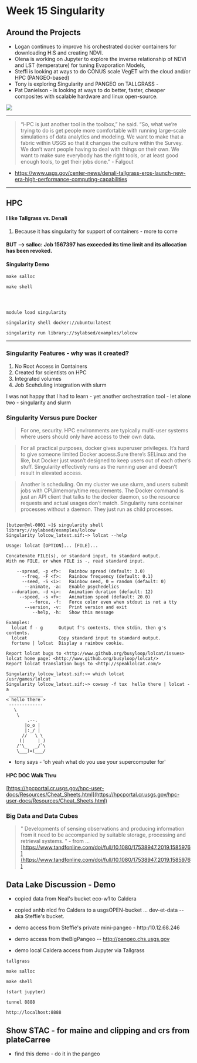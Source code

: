 # Week 15 Singularity

## Around the Projects

- Logan continues to improve his orchestrated docker containers for downloading H:S and creating NDVI.
- Olena is working on Jupyter to explore the inverse relationship of NDVI and LST (temperature) for tuning Evaporation Models,
- Steffi is looking at ways to do CONUS scale VegET with the cloud and/or HPC (PANGEO-based)
- Tony is exploring Singularity and PANGEO on TALLGRASS - 
- Pat Danielson - is looking at ways to do better, faster, cheaper composites with scalable hardware and linux open-source.


![](https://media0.giphy.com/media/3d8mZpR1z4NFy6gIBA/giphy.gif?cid=ecf05e47w26iqr23x2mo46f6qgiia0cx7v6bmpvtsfz49u9t&rid=giphy.gif)

---

> “HPC is just another tool in the toolbox,” he said. “So, what we’re trying to do is get people more comfortable with running large-scale simulations of data analytics and modeling. We want to make that a fabric within USGS so that it changes the culture within the Survey. We don’t want people having to deal with things on their own. We want to make sure everybody has the right tools, or at least good enough tools, to get their jobs done.” - Falgout


- https://www.usgs.gov/center-news/denali-tallgrass-eros-launch-new-era-high-performance-computing-capabilities
---

## HPC

#### I like Tallgrass vs. Denali

1. Because it has singularity for support of containers - more to come

#### BUT -->  salloc: Job 1567397 has exceeded its time limit and its allocation has been revoked.


#### Singularity Demo

```
make salloc

make shell




module load singularity

singularity shell docker://ubuntu:latest

singularity run library://sylabsed/examples/lolcow
```
---


### Singularity Features - why was it created?

1. No Root Access in Containers
2. Created for scientists on HPC
3. Integrated volumes
4. Job Scehduling integration with slurm

I was not happy that I had to learn - yet another orchestration tool - let alone two - singularity and slurm

### Singularity Versus pure Docker
> For one, security. HPC environments are typically multi-user systems where users should only have access to their own data.

> For all practical purposes, docker gives superuser privileges. It’s hard to give someone limited Docker access.Sure there’s SELinux and the like, but Docker just wasn’t designed to keep users out of each other’s stuff. Singularity effectively runs as the running user and doesn’t result in elevated access.

> Another is scheduling. On my cluster we use slurm, and users submit jobs with CPU/memory/time requirements. The Docker command is just an API client that talks to the docker daemon, so the resource requests and actual usages don’t match. Singularity runs container processes without a daemon. They just run as child processes.



```

[butzer@ml-0001 ~]$ singularity shell library://sylabsed/examples/lolcow
Singularity lolcow_latest.sif:~> lolcat --help

Usage: lolcat [OPTION]... [FILE]...

Concatenate FILE(s), or standard input, to standard output.
With no FILE, or when FILE is -, read standard input.

    --spread, -p <f>:   Rainbow spread (default: 3.0)
      --freq, -F <f>:   Rainbow frequency (default: 0.1)
      --seed, -S <i>:   Rainbow seed, 0 = random (default: 0)
       --animate, -a:   Enable psychedelics
  --duration, -d <i>:   Animation duration (default: 12)
     --speed, -s <f>:   Animation speed (default: 20.0)
         --force, -f:   Force color even when stdout is not a tty
       --version, -v:   Print version and exit
          --help, -h:   Show this message

Examples:
  lolcat f - g      Output f's contents, then stdin, then g's contents.
  lolcat            Copy standard input to standard output.
  fortune | lolcat  Display a rainbow cookie.

Report lolcat bugs to <http://www.github.org/busyloop/lolcat/issues>
lolcat home page: <http://www.github.org/busyloop/lolcat/>
Report lolcat translation bugs to <http://speaklolcat.com/>

Singularity lolcow_latest.sif:~> which lolcat
/usr/games/lolcat
Singularity lolcow_latest.sif:~> cowsay -f tux  hello there | lolcat -a
 _____________
< hello there >
 -------------
   \
    \
        .--.
       |o_o |
       |:_/ |
      //   \ \
     (|     | )
    /'\_   _/`\
    \___)=(___/
```

- tony says - 'oh yeah what do you use your supercomputer for'


#### HPC DOC Walk Thru

[https://hpcportal.cr.usgs.gov/hpc-user-docs/Resources/Cheat_Sheets.html](https://hpcportal.cr.usgs.gov/hpc-user-docs/Resources/Cheat_Sheets.html)


### Big Data and Data Cubes

> " Developments of sensing observations and producing information from it need to be accompanied by suitable storage, processing and retrieval systems. " - from ...
[https://www.tandfonline.com/doi/full/10.1080/17538947.2019.1585976](https://www.tandfonline.com/doi/full/10.1080/17538947.2019.1585976)


## Data Lake Discussion - Demo

- copied data from Neal's bucket eco-w1 to Caldera
- copied anhb nlcd fro Caldera to a usgsOPEN-bucket ... dev-et-data -- aka Steffie's bucket.

- demo access from Steffie's private mini-pangeo - http:/10.12.68.246
- demo access from theBigPangeo -- http://pangeo.chs.usgs.gov
- demo local Caldera access from Jupyter via Tallgrass

```
tallgrass

make salloc

make shell

(start jupyter)

tunnel 8888

http://localhost:8888

```


## Show STAC - for maine and clipping and crs from plateCarree

- find this demo - do it in the pangeo
